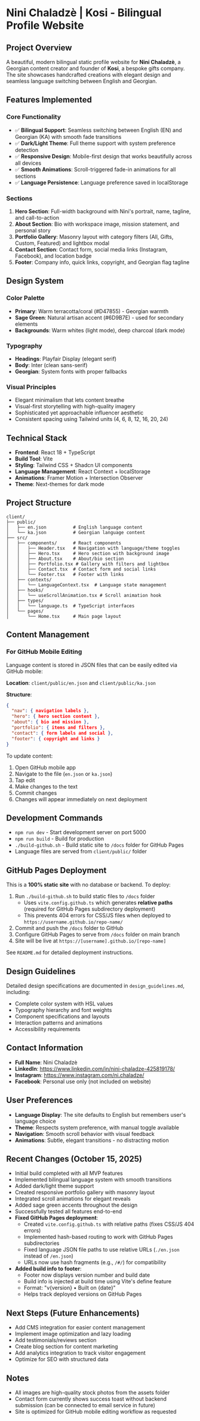 # Nini Chaladzè | Kosi - Bilingual Profile Website

## Project Overview
A beautiful, modern bilingual static profile website for **Nini Chaladzè**, a Georgian content creator and founder of **Kosi**, a bespoke gifts company. The site showcases handcrafted creations with elegant design and seamless language switching between English and Georgian.

## Features Implemented
### Core Functionality
- ✅ **Bilingual Support**: Seamless switching between English (EN) and Georgian (KA) with smooth fade transitions
- ✅ **Dark/Light Theme**: Full theme support with system preference detection
- ✅ **Responsive Design**: Mobile-first design that works beautifully across all devices
- ✅ **Smooth Animations**: Scroll-triggered fade-in animations for all sections
- ✅ **Language Persistence**: Language preference saved in localStorage

### Sections
1. **Hero Section**: Full-width background with Nini's portrait, name, tagline, and call-to-action
2. **About Section**: Bio with workspace image, mission statement, and personal story
3. **Portfolio Gallery**: Masonry layout with category filters (All, Gifts, Custom, Featured) and lightbox modal
4. **Contact Section**: Contact form, social media links (Instagram, Facebook), and location badge
5. **Footer**: Company info, quick links, copyright, and Georgian flag tagline

## Design System
### Color Palette
- **Primary**: Warm terracotta/coral (#D47855) - Georgian warmth
- **Sage Green**: Natural artisan accent (#6D9B7E) - used for secondary elements
- **Backgrounds**: Warm whites (light mode), deep charcoal (dark mode)

### Typography
- **Headings**: Playfair Display (elegant serif)
- **Body**: Inter (clean sans-serif)
- **Georgian**: System fonts with proper fallbacks

### Visual Principles
- Elegant minimalism that lets content breathe
- Visual-first storytelling with high-quality imagery
- Sophisticated yet approachable influencer aesthetic
- Consistent spacing using Tailwind units (4, 6, 8, 12, 16, 20, 24)

## Technical Stack
- **Frontend**: React 18 + TypeScript
- **Build Tool**: Vite
- **Styling**: Tailwind CSS + Shadcn UI components
- **Language Management**: React Context + localStorage
- **Animations**: Framer Motion + Intersection Observer
- **Theme**: Next-themes for dark mode

## Project Structure
```
client/
├── public/
│   ├── en.json          # English language content
│   └── ka.json          # Georgian language content
├── src/
│   ├── components/      # React components
│   │   ├── Header.tsx   # Navigation with language/theme toggles
│   │   ├── Hero.tsx     # Hero section with background image
│   │   ├── About.tsx    # About/bio section
│   │   ├── Portfolio.tsx # Gallery with filters and lightbox
│   │   ├── Contact.tsx  # Contact form and social links
│   │   └── Footer.tsx   # Footer with links
│   ├── contexts/
│   │   └── LanguageContext.tsx  # Language state management
│   ├── hooks/
│   │   └── useScrollAnimation.tsx # Scroll animation hook
│   ├── types/
│   │   └── language.ts  # TypeScript interfaces
│   └── pages/
│       └── Home.tsx     # Main page layout
```

## Content Management
### For GitHub Mobile Editing
Language content is stored in JSON files that can be easily edited via GitHub mobile:

**Location**: `client/public/en.json` and `client/public/ka.json`

**Structure**:
```json
{
  "nav": { navigation labels },
  "hero": { hero section content },
  "about": { bio and mission },
  "portfolio": { items and filters },
  "contact": { form labels and social },
  "footer": { copyright and links }
}
```

To update content:
1. Open GitHub mobile app
2. Navigate to the file (`en.json` or `ka.json`)
3. Tap edit
4. Make changes to the text
5. Commit changes
6. Changes will appear immediately on next deployment

## Development Commands
- `npm run dev` - Start development server on port 5000
- `npm run build` - Build for production
- `./build-github.sh` - Build static site to `/docs` folder for GitHub Pages
- Language files are served from `client/public/` folder

## GitHub Pages Deployment
This is a **100% static site** with no database or backend. To deploy:

1. Run `./build-github.sh` to build static files to `/docs` folder
   - Uses `vite.config.github.ts` which generates **relative paths** (required for GitHub Pages subdirectory deployment)
   - This prevents 404 errors for CSS/JS files when deployed to `https://username.github.io/repo-name/`
2. Commit and push the `/docs` folder to GitHub
3. Configure GitHub Pages to serve from `/docs` folder on main branch
4. Site will be live at `https://[username].github.io/[repo-name]`

See `README.md` for detailed deployment instructions.

## Design Guidelines
Detailed design specifications are documented in `design_guidelines.md`, including:
- Complete color system with HSL values
- Typography hierarchy and font weights
- Component specifications and layouts
- Interaction patterns and animations
- Accessibility requirements

## Contact Information
- **Full Name**: Nini Chaladzè
- **LinkedIn**: https://www.linkedin.com/in/nini-chaladze-425819178/
- **Instagram**: https://www.instagram.com/ni.chaladze/
- **Facebook**: Personal use only (not included on website)

## User Preferences
- **Language Display**: The site defaults to English but remembers user's language choice
- **Theme**: Respects system preference, with manual toggle available
- **Navigation**: Smooth scroll behavior with visual feedback
- **Animations**: Subtle, elegant transitions - no distracting motion

## Recent Changes (October 15, 2025)
- Initial build completed with all MVP features
- Implemented bilingual language system with smooth transitions
- Added dark/light theme support
- Created responsive portfolio gallery with masonry layout
- Integrated scroll animations for elegant reveals
- Added sage green accents throughout the design
- Successfully tested all features end-to-end
- **Fixed GitHub Pages deployment**: 
  - Created `vite.config.github.ts` with relative paths (fixes CSS/JS 404 errors)
  - Implemented hash-based routing to work with GitHub Pages subdirectories
  - Fixed language JSON file paths to use relative URLs (`./en.json` instead of `/en.json`)
  - URLs now use hash fragments (e.g., `/#/`) for compatibility
- **Added build info to footer**:
  - Footer now displays version number and build date
  - Build info is injected at build time using Vite's define feature
  - Format: "v{version} • Built on {date}"
  - Helps track deployed versions on GitHub Pages

## Next Steps (Future Enhancements)
- Add CMS integration for easier content management
- Implement image optimization and lazy loading
- Add testimonials/reviews section
- Create blog section for content marketing
- Add analytics integration to track visitor engagement
- Optimize for SEO with structured data

## Notes
- All images are high-quality stock photos from the assets folder
- Contact form currently shows success toast without backend submission (can be connected to email service in future)
- Site is optimized for GitHub mobile editing workflow as requested
